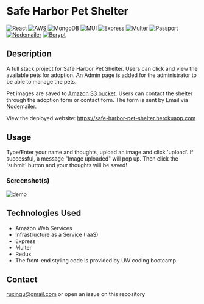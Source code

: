 # Safe Harbor Pet Shelter

![React](https://img.shields.io/badge/React-20232A?style=for-the-badge&logo=react&logoColor=61DAFB)
![AWS](https://img.shields.io/badge/Amazon_AWS-FF9900?style=for-the-badge&logo=amazonaws&logoColor=white)
![MongoDB](https://img.shields.io/badge/MongoDB-4EA94B?style=for-the-badge&logo=mongodb&logoColor=white)
![MUI](https://img.shields.io/badge/Material%20UI-007FFF?style=for-the-badge&logo=mui&logoColor=white)
![Express](https://img.shields.io/badge/Express.js-000000?style=for-the-badge&logo=express&logoColor=white)
[![Multer](https://img.shields.io/badge/Multer-880808?style=for-the-badge&logoColor=white)](https://www.npmjs.com/package/multer)
![Passport](https://img.shields.io/badge/Passport.js-028A0F?style=for-the-badge&logoColor=white)
[![Nodemailer](https://img.shields.io/badge/Nodemailer-0492C2?style=for-the-badge&logoColor=white)](https://www.npmjs.com/package/nodemailer)
[![Bcrypt](https://img.shields.io/badge/Bcrypt-028A0F?style=for-the-badge&logoColor=white)](https://www.npmjs.com/package/bcrypt)

## Description

A full stack project for Safe Harbor Pet Shelter. Users can click and view the available pets for adoption. An Admin page is added for the administrator to be able to manage the pets.

Pet images are saved to [Amazon S3 bucket](https://aws.amazon.com/s3/). Users can contact the shelter through the adoption form or contact form. The form is sent by Email via [Nodemailer](https://www.npmjs.com/package/nodemailer).

View the deployed website: https://safe-harbor-pet-shelter.herokuapp.com

## Usage

Type/Enter your name and thoughts, upload an image and click 'upload'. If successful, a message "Image uploaded" will pop up. Then click the 'submit' button and your thoughts will be saved!

### Screenshot(s)

![demo](./client/public/assets/demo.png)

## Technologies Used

- Amazon Web Services
- Infrastructure as a Service (IaaS)
- Express
- Multer
- Redux
- The front-end styling code is provided by UW coding bootcamp.

## Contact

ruxinqu@gmail.com or open an issue on this repository

